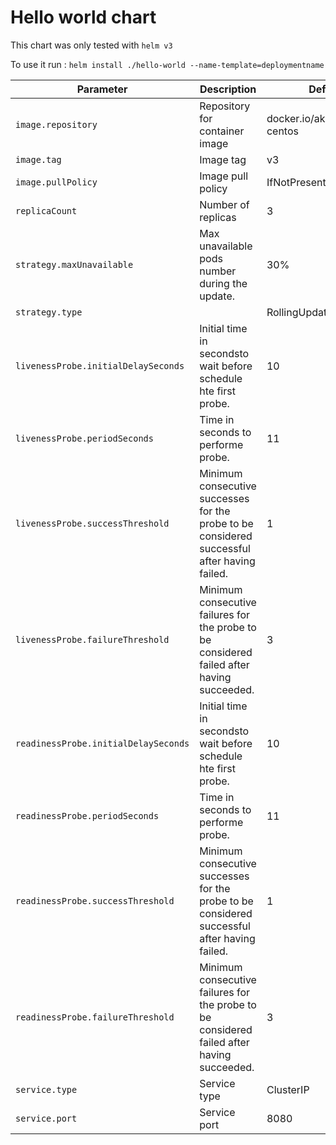 # Hello world chart 
This chart was only tested with ` helm v3 `

To use it run : ` helm install ./hello-world --name-template=deploymentname `

Parameter | Description | Default
---|---|---
`image.repository` | Repository for container image | docker.io/akymhd/httpd-centos
`image.tag`   | Image tag |  v3
`image.pullPolicy` | Image pull policy  | IfNotPresent
`replicaCount` | Number of replicas | 3
`strategy.maxUnavailable` | Max unavailable pods number during the update. |  30%
`strategy.type` | |  RollingUpdate
`livenessProbe.initialDelaySeconds` | Initial time in secondsto wait before schedule hte first probe. | 10
`livenessProbe.periodSeconds` | Time in seconds to performe probe. | 11
`livenessProbe.successThreshold` |  Minimum consecutive successes for the probe to be considered successful after having failed. | 1
`livenessProbe.failureThreshold` |  Minimum consecutive failures for the probe to be considered failed after having succeeded. | 3
`readinessProbe.initialDelaySeconds` | Initial time in secondsto wait before schedule hte first probe. | 10
`readinessProbe.periodSeconds` | Time in seconds to performe probe. | 11
`readinessProbe.successThreshold` |  Minimum consecutive successes for the probe to be considered successful after having failed. | 1
`readinessProbe.failureThreshold` |  Minimum consecutive failures for the probe to be considered failed after having succeeded. | 3
`service.type` | Service type | ClusterIP
`service.port` | Service port | 8080

